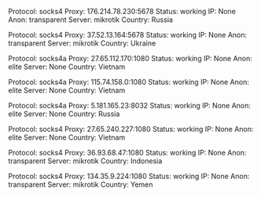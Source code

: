 Protocol: socks4
Proxy: 176.214.78.230:5678
Status: working
IP: None
Anon: transparent
Server: mikrotik
Country: Russia

Protocol: socks4
Proxy: 37.52.13.164:5678
Status: working
IP: None
Anon: transparent
Server: mikrotik
Country: Ukraine

Protocol: socks4a
Proxy: 27.65.112.170:1080
Status: working
IP: None
Anon: elite
Server: None
Country: Vietnam

Protocol: socks4a
Proxy: 115.74.158.0:1080
Status: working
IP: None
Anon: elite
Server: None
Country: Vietnam

Protocol: socks4a
Proxy: 5.181.165.23:8032
Status: working
IP: None
Anon: elite
Server: None
Country: Russia

Protocol: socks4
Proxy: 27.65.240.227:1080
Status: working
IP: None
Anon: elite
Server: None
Country: Vietnam

Protocol: socks4
Proxy: 36.93.68.47:1080
Status: working
IP: None
Anon: transparent
Server: mikrotik
Country: Indonesia

Protocol: socks4
Proxy: 134.35.9.224:1080
Status: working
IP: None
Anon: transparent
Server: mikrotik
Country: Yemen


